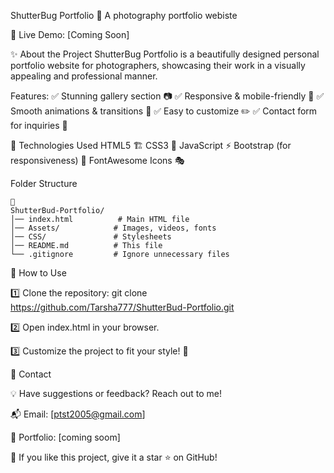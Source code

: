 ShutterBug Portfolio 📸
A photography portfolio webiste 


🚀 Live Demo: [Coming Soon]


✨ About the Project
ShutterBug Portfolio is a beautifully designed personal portfolio website for photographers, showcasing their work in a visually appealing and professional manner.


Features:
✅ Stunning gallery section 📷
✅ Responsive & mobile-friendly 📱
✅ Smooth animations & transitions 🎨
✅ Easy to customize ✏️
✅ Contact form for inquiries 📩



🔧 Technologies Used
    HTML5 🏗️
    CSS3 🎨
    JavaScript ⚡
    Bootstrap (for responsiveness) 📱
    FontAwesome Icons 🎭

Folder Structure

    📂
    ShutterBud-Portfolio/
    │── index.html          # Main HTML file
    │── Assets/            # Images, videos, fonts
    │── CSS/               # Stylesheets
    │── README.md          # This file
    └── .gitignore         # Ignore unnecessary files


🚀 How to Use

1️⃣ Clone the repository:  git clone https://github.com/Tarsha777/ShutterBud-Portfolio.git

2️⃣ Open index.html in your browser.

3️⃣ Customize the project to fit your style! 🎨



📧 Contact

💡 Have suggestions or feedback? Reach out to me!

📬 Email: [ptst2005@gmail.com]

🔗 Portfolio: [coming soom]


🌟 If you like this project, give it a star ⭐ on GitHub!
